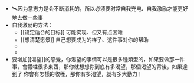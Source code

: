 - 🛰️因为意志力是会不断消耗的，所以必须要时常自我充电、自我激励才能更好地去做一些事
- 自我激励的方法：
	- [[设定适合的目标]] 可能实现、但又有点困难
	- [[想清楚愿景]] 自己想要成为的样子、这件事对你的帮助
	-
	-
- 要增加[[渴望]]的感覺，你渴望的事情可以是很多種類型的，如果要做那一件事，會犧牲很多東西，那你就想想你到底有多渴望，那個渴望的背後，如果達到了 你會有怎樣的收穫，那你有多渴望，就有多大動力！